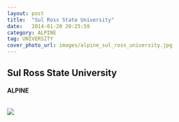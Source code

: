 ```yaml
---
layout: post
title:  "Sul Ross State University"
date:   2014-01-20 20:25:59
category: ALPINE
tag: UNIVERSITY
cover_photo_url: images/alpine_sul_ross_university.jpg
---
```


<div class="section-title">
  <h2>Sul Ross State University</h2>
    <h4>ALPINE</h4>
    <div class="divider-border"></div>
</div> 
<div class="column small-6">
    <p>
    </p>
<div class="column small-6">
    <img src="{{ "images/alpine_sul_ross_university.jpg" | prepend: site.baseurl }}">
</div>